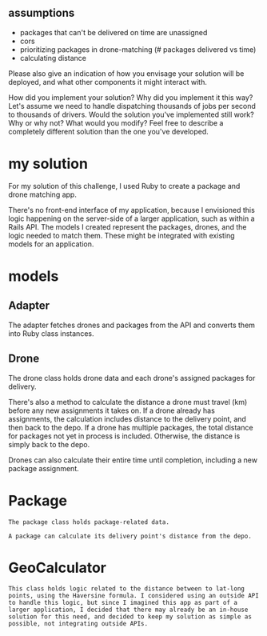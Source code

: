 ## assumptions
- packages that can't be delivered on time are unassigned
- cors
- prioritizing packages in drone-matching (# packages delivered vs time)
- calculating distance

Please also give an indication of how you envisage your solution will be deployed, and what other components it might interact with.

How did you implement your solution?
Why did you implement it this way?
Let's assume we need to handle dispatching thousands of jobs per second to thousands of drivers. Would the solution you've implemented still work? Why or why not? What would you modify? Feel free to describe a completely different solution than the one you've developed.

# my solution
  For my solution of this challenge, I used Ruby to create a package and drone matching app.

  There's no front-end interface of my application, because I envisioned this logic happening on the server-side of a larger application, such as within a Rails API. The models I created represent the packages, drones, and the logic needed to match them. These might be integrated with existing models for an application.

# models
## Adapter
  The adapter fetches drones and packages from the API and converts them into Ruby class instances.

## Drone
  The drone class holds drone data and each drone's assigned packages for delivery.

  There's also a method to calculate the distance a drone must travel (km) before any new assignments it takes on. If a drone already has assignments, the calculation includes distance to the delivery point, and then back to the depo. If a drone has multiple packages, the total distance for packages not yet in process is included. Otherwise, the distance is simply back to the depo.

  Drones can also calculate their entire time until completion, including a new package assignment.

# Package
    The package class holds package-related data.

    A package can calculate its delivery point's distance from the depo.

# GeoCalculator
    This class holds logic related to the distance between to lat-long points, using the Haversine formula. I considered using an outside API to handle this logic, but since I imagined this app as part of a larger application, I decided that there may already be an in-house solution for this need, and decided to keep my solution as simple as possible, not integrating outside APIs.  

